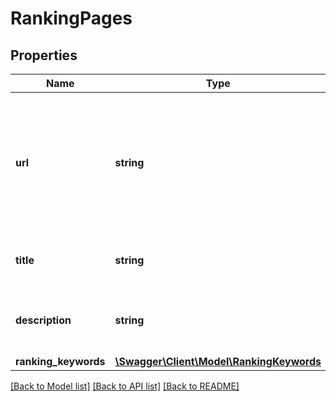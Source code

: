 # RankingPages

## Properties
Name | Type | Description | Notes
------------ | ------------- | ------------- | -------------
**url** | **string** | The specific page on your website for which rankings and keywords are returned. | [optional] 
**title** | **string** | The title tag content of the search result page. | [optional] 
**description** | **string** | The meta description content of the search result page. | [optional] 
**ranking_keywords** | [**\Swagger\Client\Model\RankingKeywords**](RankingKeywords.md) |  | [optional] 

[[Back to Model list]](../../README.md#documentation-for-models) [[Back to API list]](../../README.md#documentation-for-api-endpoints) [[Back to README]](../../README.md)

